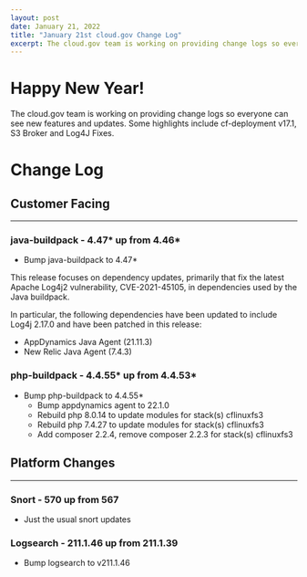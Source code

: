 ```yaml
---
layout: post
date: January 21, 2022
title: "January 21st cloud.gov Change Log"
excerpt: The cloud.gov team is working on providing change logs so everyone can see new features and updates.
---
```


# Happy New Year!

The cloud.gov team is working on providing change logs so everyone can see new features and updates. Some highlights include cf-deployment v17.1, S3 Broker and Log4J Fixes.

# Change Log
## Customer Facing
---

### java-buildpack - 4.47* up from 4.46*
* Bump java-buildpack to 4.47*

This release focuses on dependency updates, primarily that fix the latest Apache Log4j2 vulnerability, CVE-2021-45105, in dependencies used by the Java buildpack.

In particular, the following dependencies have been updated to include Log4j 2.17.0 and have been patched in this release:

* AppDynamics Java Agent (21.11.3)
* New Relic Java Agent (7.4.3)

### php-buildpack - 4.4.55* up from 4.4.53*
* Bump php-buildpack to 4.4.55*
  * Bump appdynamics agent to 22.1.0
  * Rebuild php 8.0.14 to update modules for stack(s) cflinuxfs3
  * Rebuild php 7.4.27 to update modules for stack(s) cflinuxfs3
  * Add composer 2.2.4, remove composer 2.2.3 for stack(s) cflinuxfs3

## Platform Changes
---
### Snort - 570 up from 567
* Just the usual snort updates

### Logsearch - 211.1.46 up from 211.1.39
* Bump logsearch to v211.1.46
